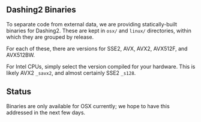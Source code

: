 ## Dashing2 Binaries

To separate code from external data, we are providing statically-built binaries for Dashing2.
These are kept in `osx/` and `linux/` directories, within which they are grouped by release.

For each of these, there are versions for SSE2, AVX, AVX2, AVX512F, and AVX512BW.

For Intel CPUs, simply select the version compiled for your hardware.
This is likely AVX2 `_savx2`, and almost certainly SSE2 `_s128`.

## Status

Binaries are only available for OSX currently; we hope to have this addressed in the next few days.
